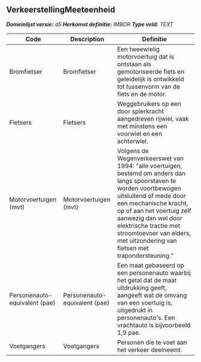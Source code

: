 ﻿## VerkeerstellingMeeteenheid

*__Domeinlijst versie:__ d5*
*__Herkomst definitie:__ IMBOR*
*__Type veld:__ TEXT*

|__Code__ |__Description__ |__Definitie__	|
|	---	|	---	|   ---	| 
| Bromfietser | Bromfietser | Een tweewielig motorvoertuig dat is ontstaan als gemotoriseerde fiets en geleidelijk is ontwikkeld tot tussenvorm van de fiets en de motor. |
| Fietsers | Fietsers | Weggebruikers op een door spierkracht aangedreven rijwiel, vaak met minstens een voorwiel en een achterwiel. |
| Motorvoertuigen (mvt) | Motorvoertuigen (mvt) | Volgens de Wegenverkeerswet van 1994: "alle voertuigen, bestemd om anders dan langs spoorstaven te worden voortbewogen uitsluitend of mede door een mechanische kracht, op of aan het voertuig zelf aanwezig dan wel door elektrische tractie met stroomtoevoer van elders, met uitzondering van fietsen met trapondersteuning." |
| Personenauto-equivalent (pae) | Personenauto-equivalent (pae) | Een maat gebaseerd op een personenauto waarbij het getal dat de maat uitdrukking geeft, aangeeft wat de omvang van een voertuig is, uitgedrukt in personenauto's. Een vrachtauto is bijvoorbeeld 1,9 pae. |
| Voetgangers | Voetgangers | Personen die te voet aan het verkeer deelneemt. |
